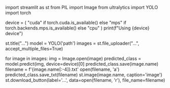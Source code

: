 import streamlit as st
from PIL import Image
from ultralytics import YOLO
import torch

device = (
    "cuda"
    if torch.cuda.is_available()
    else "mps"
    if torch.backends.mps.is_available()
    else "cpu"
)
print(f"Using {device} device")

st.title("...")
model = YOLO('path')
images = st.file_uploader("...", accept_multiple_files=True)

for image in images:
    img = Image.open(image)
    predicted_class = model.predict(img, device=device)[0]
    predicted_class.save(image.name)
    filename = f'{image.name[:-4]}.txt'
    open(filename, 'a')
    predicted_class.save_txt(filename)
    st.image(image.name, caption='image')
    st.download_button(label='...', data=open(filename, 'r'), file_name=filename)

